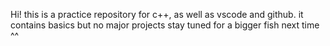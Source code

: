 Hi! 
this is a practice repository for c++, as well as vscode and github.
it contains basics but no major projects
stay tuned for a bigger fish next time ^^
